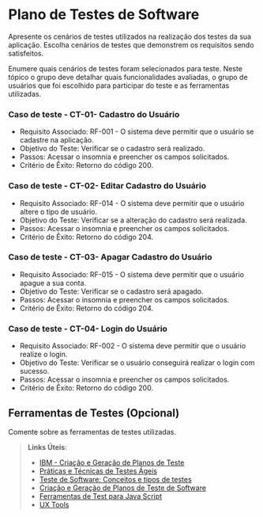 # Plano de Testes de Software

Apresente os cenários de testes utilizados na realização dos testes da sua aplicação. Escolha cenários de testes que demonstrem os requisitos sendo satisfeitos.

Enumere quais cenários de testes foram selecionados para teste. Neste tópico o grupo deve detalhar quais funcionalidades avaliadas, o grupo de usuários que foi escolhido para participar do teste e as ferramentas utilizadas.

### **Caso de teste**  -  **CT-01- Cadastro do Usuário** 
* Requisito Associado: RF-001  -  O sistema deve permitir que o usuário se cadastre na aplicação.
* Objetivo do Teste: Verificar se o cadastro será realizado.
* Passos: Acessar o insomnia e preencher os campos solicitados.
* Critério de Êxito: Retorno do código 200.

### **Caso de teste**  -  **CT-02- Editar Cadastro do Usuário** 
* Requisito Associado: RF-014  - O sistema deve permitir que o usuário altere o tipo de usuário.
* Objetivo do Teste: Verificar se a alteração do cadastro será realizada.
* Passos: Acessar o insomnia e preencher os campos solicitados.
* Critério de Êxito: Retorno do código 204.

### **Caso de teste**  -  **CT-03- Apagar Cadastro do Usuário** 
* Requisito Associado: RF-015  - O sistema deve permitir que o usuário apague a sua conta.
* Objetivo do Teste: Verificar se o cadastro será apagado.
* Passos: Acessar o insomnia e preencher os campos solicitados.
* Critério de Êxito: Retorno do código 204.

### **Caso de teste**  -  **CT-04- Login do Usuário** 
* Requisito Associado: RF-002  - O sistema deve permitir que o usuário realize o login.
* Objetivo do Teste: Verificar se o usuário conseguirá realizar o login com sucesso.
* Passos: Acessar o insomnia e preencher os campos solicitados.
* Critério de Êxito: Retorno do código 200.


 
## Ferramentas de Testes (Opcional)

Comente sobre as ferramentas de testes utilizadas.
 
> **Links Úteis**:
> - [IBM - Criação e Geração de Planos de Teste](https://www.ibm.com/developerworks/br/local/rational/criacao_geracao_planos_testes_software/index.html)
> - [Práticas e Técnicas de Testes Ágeis](http://assiste.serpro.gov.br/serproagil/Apresenta/slides.pdf)
> -  [Teste de Software: Conceitos e tipos de testes](https://blog.onedaytesting.com.br/teste-de-software/)
> - [Criação e Geração de Planos de Teste de Software](https://www.ibm.com/developerworks/br/local/rational/criacao_geracao_planos_testes_software/index.html)
> - [Ferramentas de Test para Java Script](https://geekflare.com/javascript-unit-testing/)
> - [UX Tools](https://uxdesign.cc/ux-user-research-and-user-testing-tools-2d339d379dc7)
